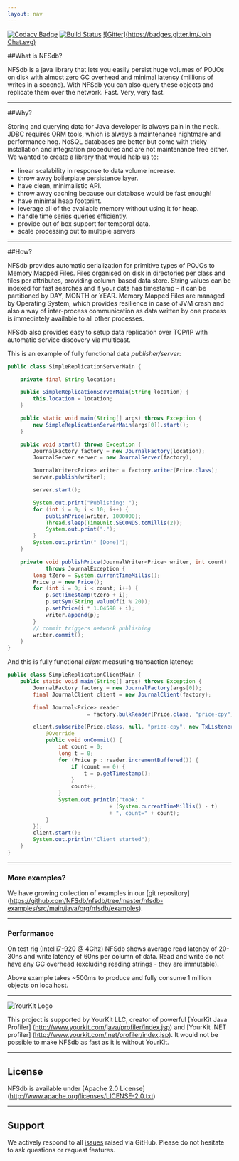 ```yaml
---
layout: nav
---
```


[![Codacy Badge](https://api.codacy.com/project/badge/grade/83c6250bd9fc45a98c12c191af710754)](https://www.codacy.com/app/bluestreak/nfsdb)
[![Build Status](https://semaphoreci.com/api/v1/projects/6a252c31-4627-4e49-b487-126062e66bba/681119/badge.svg)](https://semaphoreci.com/bluestreak/nfsdb)
[![Gitter](https://badges.gitter.im/Join Chat.svg)](https://gitter.im/NFSdb/nfsdb?utm_source=badge&utm_medium=badge&utm_campaign=pr-badge&utm_content=badge)

##What is NFSdb?

NFSdb is a java library that lets you easily persist huge volumes of POJOs on disk with almost zero GC overhead and minimal latency (millions of writes in a second). With NFSdb you can also query these objects and replicate them over the network. Fast. Very, very fast.

---

##Why?

Storing and querying data for Java developer is always pain in the neck. JDBC requires ORM tools, which is always a maintenance nightmare and performance hog. NoSQL databases are better but come with tricky installation and integration procedures and are not maintenance free either. We wanted to create a library that would help us to:

- linear scalability in response to data volume increase.
- throw away boilerplate persistence layer.
- have clean, minimalistic API.
- throw away caching because our database would be fast enough!
- have minimal heap footprint.
- leverage all of the available memory without using it for heap.
- handle time series queries efficiently.
- provide out of box support for temporal data.
- scale processing out to multiple servers

---

##How?

NFSdb provides automatic serialization for primitive types of POJOs to Memory Mapped Files. Files organised on disk in directories per class and files per attributes, providing column-based data store. String values can be indexed for fast searches and if your data has timestamp - it can be partitioned by DAY, MONTH or YEAR. Memory Mapped Files are managed by Operating System, which provides resilience in case of JVM crash and also a way of inter-process communication as data written by one process is immediately available to all other processes.

NFSdb also provides easy to setup data replication over TCP/IP with automatic service discovery via multicast.

This is an example of fully functional data _publisher/server_:

```java
public class SimpleReplicationServerMain {

    private final String location;

    public SimpleReplicationServerMain(String location) {
        this.location = location;
    }

    public static void main(String[] args) throws Exception {
        new SimpleReplicationServerMain(args[0]).start();
    }

    public void start() throws Exception {
        JournalFactory factory = new JournalFactory(location);
        JournalServer server = new JournalServer(factory);

        JournalWriter<Price> writer = factory.writer(Price.class);
        server.publish(writer);

        server.start();

        System.out.print("Publishing: ");
        for (int i = 0; i < 10; i++) {
            publishPrice(writer, 1000000);
            Thread.sleep(TimeUnit.SECONDS.toMillis(2));
            System.out.print(".");
        }
        System.out.println(" [Done]");
    }

    private void publishPrice(JournalWriter<Price> writer, int count) 
            throws JournalException {
        long tZero = System.currentTimeMillis();
        Price p = new Price();
        for (int i = 0; i < count; i++) {
            p.setTimestamp(tZero + i);
            p.setSym(String.valueOf(i % 20));
            p.setPrice(i * 1.04598 + i);
            writer.append(p);
        }
        // commit triggers network publishing
        writer.commit();
    }
}
```

And this is fully functional _client_ measuring transaction latency:

```java
public class SimpleReplicationClientMain {
    public static void main(String[] args) throws Exception {
        JournalFactory factory = new JournalFactory(args[0]);
        final JournalClient client = new JournalClient(factory);

        final Journal<Price> reader 
                         = factory.bulkReader(Price.class, "price-cpy");

        client.subscribe(Price.class, null, "price-cpy", new TxListener() {
            @Override
            public void onCommit() {
                int count = 0;
                long t = 0;
                for (Price p : reader.incrementBuffered()) {
                    if (count == 0) {
                        t = p.getTimestamp();
                    }
                    count++;
                }
                System.out.println("took: "
                                + (System.currentTimeMillis() - t) 
                                + ", count=" + count);
            }
        });
        client.start();
        System.out.println("Client started");
    }
}
```
---

### More examples?

We have growing collection of examples in our [git repository] (https://github.com/NFSdb/nfsdb/tree/master/nfsdb-examples/src/main/java/org/nfsdb/examples).

---

### Performance

On test rig (Intel i7-920 @ 4Ghz) NFSdb shows average read latency of 20-30ns and write latency of 60ns per column of data. Read and write do not have any GC overhead (excluding reading strings - they are immutable).

Above example takes ~500ms to produce and fully consume 1 million objects on localhost.

---

![YourKit Logo](http://github.nfsdb.org/images/yklogo.png) 

This project is supported by YourKit LLC, creator of powerful [YourKit Java Profiler] (http://www.yourkit.com/java/profiler/index.jsp) and [YourKit .NET profiler] (http://www.yourkit.com/.net/profiler/index.jsp). It would not be possible to make NFSdb as fast as it is without YourKit.

---

## License

NFSdb is available under [Apache 2.0 License] (http://www.apache.org/licenses/LICENSE-2.0.txt)

---

## Support

We actively respond to all [issues](https://github.com/NFSdb/nfsdb/issues) raised via GitHub. Please do not hesitate to ask questions or request features.
